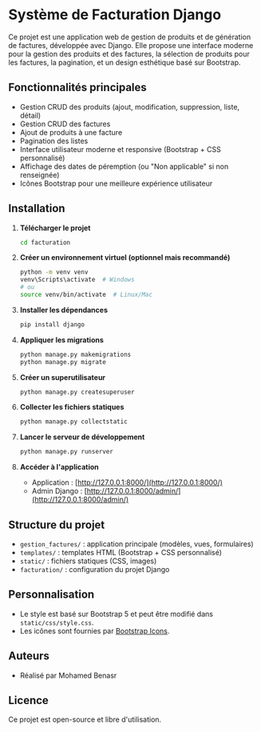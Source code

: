 # Système de Facturation Django

Ce projet est une application web de gestion de produits et de génération de factures, développée avec Django. Elle propose une interface moderne pour la gestion des produits et des factures, la sélection de produits pour les factures, la pagination, et un design esthétique basé sur Bootstrap.

## Fonctionnalités principales
- Gestion CRUD des produits (ajout, modification, suppression, liste, détail)
- Gestion CRUD des factures
- Ajout de produits à une facture
- Pagination des listes
- Interface utilisateur moderne et responsive (Bootstrap + CSS personnalisé)
- Affichage des dates de péremption (ou "Non applicable" si non renseignée)
- Icônes Bootstrap pour une meilleure expérience utilisateur

## Installation

1. **Télécharger le projet**
   ```bash
   cd facturation
   ```

2. **Créer un environnement virtuel (optionnel mais recommandé)**
   ```bash
   python -m venv venv
   venv\Scripts\activate  # Windows
   # ou
   source venv/bin/activate  # Linux/Mac
   ```

3. **Installer les dépendances**
   ```bash
   pip install django
   ```

4. **Appliquer les migrations**
   ```bash
   python manage.py makemigrations
   python manage.py migrate
   ```

5. **Créer un superutilisateur**
   ```bash
   python manage.py createsuperuser
   ```

6. **Collecter les fichiers statiques**
   ```bash
   python manage.py collectstatic
   ```

7. **Lancer le serveur de développement**
   ```bash
   python manage.py runserver
   ```

8. **Accéder à l'application**
   - Application : [http://127.0.0.1:8000/](http://127.0.0.1:8000/)
   - Admin Django : [http://127.0.0.1:8000/admin/](http://127.0.0.1:8000/admin/)

## Structure du projet

- `gestion_factures/` : application principale (modèles, vues, formulaires)
- `templates/` : templates HTML (Bootstrap + CSS personnalisé)
- `static/` : fichiers statiques (CSS, images)
- `facturation/` : configuration du projet Django

## Personnalisation
- Le style est basé sur Bootstrap 5 et peut être modifié dans `static/css/style.css`.
- Les icônes sont fournies par [Bootstrap Icons](https://icons.getbootstrap.com/).

## Auteurs
- Réalisé par Mohamed Benasr

## Licence
Ce projet est open-source et libre d'utilisation.
